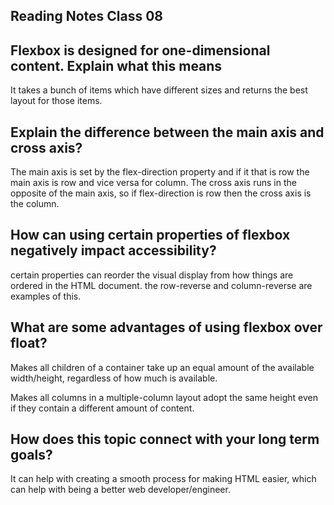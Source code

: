## Reading Notes Class 08

## Flexbox is designed for one-dimensional content. Explain what this means

It takes a bunch of items which have different sizes and returns the best layout for those items.

## Explain the difference between the main axis and cross axis?

The main axis is set by the flex-direction property and if it that is row the main axis is row and vice versa for column. The cross axis runs in the opposite of the main axis, so if flex-direction is row then the cross axis is the column.

## How can using certain properties of flexbox negatively impact accessibility?
certain properties can reorder the visual display from how things are ordered in the HTML document. the row-reverse and column-reverse are examples of this.

## What are some advantages of using flexbox over float?
Makes all children of a container take up an equal amount of the available width/height, regardless of how much is available.

Makes all columns in a multiple-column layout adopt the same height even if they contain a different amount of content.

## How does this topic connect with your long term goals?
It can help with creating a smooth process for making HTML easier, which can help with being a better web developer/engineer.